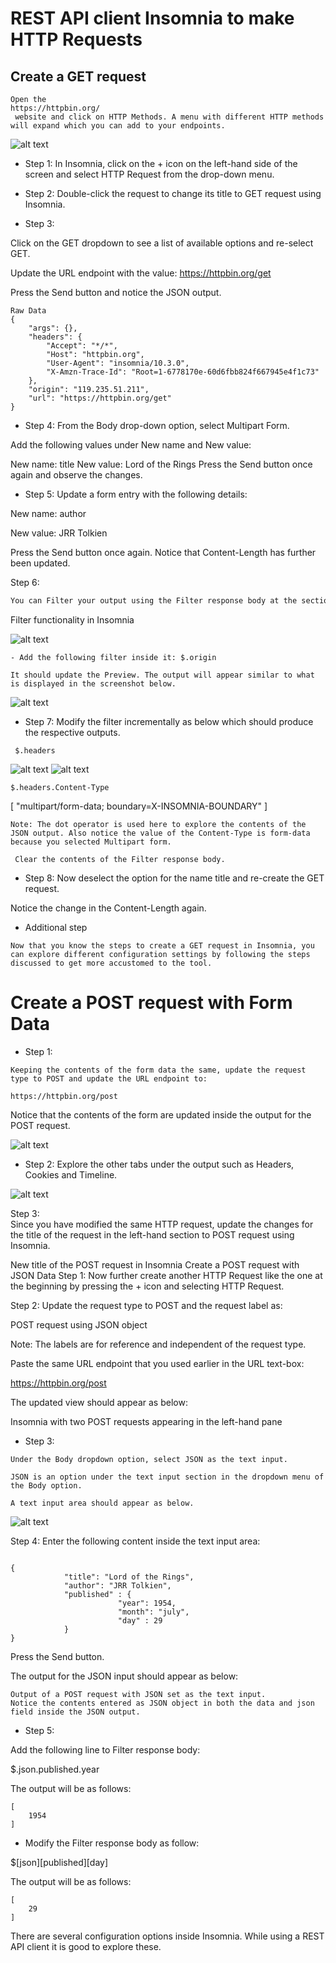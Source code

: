 
#
# REST API client Insomnia to make HTTP Requests

## Create a GET request

```
Open the 
https://httpbin.org/
 website and click on HTTP Methods. A menu with different HTTP methods will expand which you can add to your endpoints.

``` 
![alt text](/Learn_APIs/Learn%20APIs/Images/image.png)

- Step 1:
In Insomnia, click on the + icon on the left-hand side of the screen and select HTTP Request from the drop-down menu.

- Step 2:
Double-click the request to change its title to GET request using Insomnia. 

- Step 3: 

Click on the GET dropdown to see a list of available options and re-select GET. 

Update the URL endpoint with the value: 
https://httpbin.org/get
  
Press the Send button and notice the JSON output. 

```
Raw Data
{
	"args": {},
	"headers": {
		"Accept": "*/*",
		"Host": "httpbin.org",
		"User-Agent": "insomnia/10.3.0",
		"X-Amzn-Trace-Id": "Root=1-6778170e-60d6fbb824f667945e4f1c73"
	},
	"origin": "119.235.51.211",
	"url": "https://httpbin.org/get"
}

```
- Step 4:
From the Body drop-down option, select Multipart Form. 

Add the following values under New name and New value:

New name: title
New value: Lord of the Rings
 Press the Send button once again and observe the changes.  

- Step 5: 
Update a form entry with the following details:

New name: author

New value: JRR Tolkien            

Press the Send button once again. Notice that Content-Length has further been updated. 


Step 6: 
```diff
You can Filter your output using the Filter response body at the section in the bottom right-hand side of Insomnia as indicated in the screenshot below. 
```
Filter functionality in Insomnia

![alt text](/Learn_APIs/Learn%20APIs/Images/image-1.png)
```
- Add the following filter inside it: $.origin

It should update the Preview. The output will appear similar to what is displayed in the screenshot below.
```
![alt text](/Learn_APIs/Learn%20APIs/Images/image-2.png)

- Step 7: 
Modify the filter incrementally as below which should produce the respective outputs.
```
 $.headers
```
![alt text](/Learn_APIs/Learn%20APIs/Images/image-3.png)
![alt text](/Learn_APIs/Learn%20APIs/Images/image-4.png)

```
$.headers.Content-Type
```
[
	"multipart/form-data; boundary=X-INSOMNIA-BOUNDARY"
]

~~~
Note: The dot operator is used here to explore the contents of the JSON output. Also notice the value of the Content-Type is form-data because you selected Multipart form. 

 Clear the contents of the Filter response body. 
~~~ 

- Step 8:
Now deselect the option for the name title and re-create the GET request.

Notice the change in the Content-Length again.

- Additional step

```
Now that you know the steps to create a GET request in Insomnia, you can explore different configuration settings by following the steps discussed to get more accustomed to the tool.
```

#
# Create a POST request with Form Data

- Step 1:
```
Keeping the contents of the form data the same, update the request type to POST and update the URL endpoint to:

https://httpbin.org/post

```

Notice that the contents of the form are updated inside the output for the POST request. 

![alt text](/Learn_APIs/Learn%20APIs/Images/image-5.png)

- Step 2:
Explore the other tabs under the output such as Headers, Cookies and Timeline.

![alt text](/Learn_APIs/Learn%20APIs/Images/image-6.png)

Step 3:      
Since you have modified the same HTTP request, update the changes for the title of the request in the left-hand section to POST request using Insomnia.

New title of the POST request in Insomnia
Create a POST request with JSON Data
 Step 1:
Now further create another HTTP Request like the one at the beginning by pressing the + icon and selecting HTTP Request. 

Step 2:
Update the request type to POST and the request label as:

POST request using JSON object

Note: The labels are for reference and independent of the request type.

Paste the same URL endpoint that you used earlier in the URL text-box:

https://httpbin.org/post

The updated view should appear as below:

Insomnia with two POST requests appearing in the left-hand pane


- Step 3:
```
Under the Body dropdown option, select JSON as the text input.

JSON is an option under the text input section in the dropdown menu of the Body option.

A text input area should appear as below.
```
![alt text](/Learn_APIs/Learn%20APIs/Images/image-7.png)


Step 4:
Enter the following content inside the text input area:
```

{
            "title": "Lord of the Rings",
            "author": "JRR Tolkien",
            "published" : {
                        "year": 1954,
                        "month": "july",
                        "day" : 29
            }
}

```
Press the Send button. 

The output for the JSON input should appear as below: 

```
Output of a POST request with JSON set as the text input.
Notice the contents entered as JSON object in both the data and json field inside the JSON output. 
```

- Step 5:

Add the following line to Filter response body:

$.json.published.year

The output will be as follows:
```
[
	1954
]
```

- Modify the Filter response body as follow:

 $[json][published][day]

 The output will be as follows:
```
[
	29
]
```
There are several configuration options inside Insomnia. While using a REST API client it is good to explore these. 
